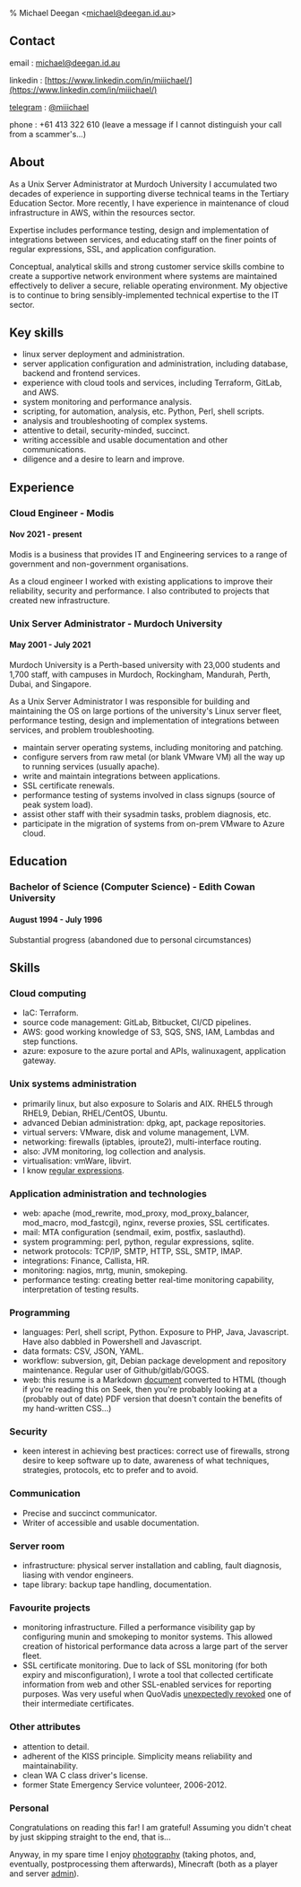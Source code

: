 % Michael Deegan <<michael@deegan.id.au>>

## Contact

email
: [michael@deegan.id.au](mailto://michael@deegan.id.au)

linkedin
: [https://www.linkedin.com/in/miiichael/](https://www.linkedin.com/in/miiichael/)

[telegram](https://telegram.org/)
: [\@miiichael](https://t.me/miiichael)

phone
: +61 413 322 610 (leave a message if I cannot distinguish your call from a
scammer's...)

## About

As a Unix Server Administrator at Murdoch University I accumulated two
decades of experience in supporting diverse technical teams in the Tertiary
Education Sector. More recently, I have experience in maintenance
of cloud infrastructure in AWS, within the resources sector.

Expertise includes performance testing, design and implementation of
integrations between services, and educating staff on the finer points of
regular expressions, SSL, and application configuration.

Conceptual, analytical skills and strong customer service skills combine to
create a supportive network environment where systems are maintained
effectively to deliver a secure, reliable operating environment.  My
objective is to continue to bring sensibly-implemented technical expertise
to the IT sector.

## Key skills

- linux server deployment and administration.
- server application configuration and administration, including database,
  backend and frontend services.
- experience with cloud tools and services, including Terraform, GitLab, and
  AWS.
- system monitoring and performance analysis.
- scripting, for automation, analysis, etc. Python, Perl, shell scripts.
- analysis and troubleshooting of complex systems.
- attentive to detail, security-minded, succinct.
- writing accessible and usable documentation and other communications.
- diligence and a desire to learn and improve.

## Experience

### Cloud Engineer - Modis
#### Nov 2021 - present

Modis is a business that provides IT and Engineering services to a range of
government and non-government organisations.

As a cloud engineer I worked with existing applications to improve their
reliability, security and performance. I also contributed to projects
that created new infrastructure.

### Unix Server Administrator - Murdoch University
#### May 2001 - July 2021

Murdoch University is a Perth-based university with 23,000 students and 1,700
staff, with campuses in Murdoch, Rockingham, Mandurah, Perth, Dubai, and
Singapore.

As a Unix Server Administrator I was responsible for building and
maintaining the OS on large portions of the university's Linux server fleet,
performance testing, design and implementation of integrations between
services, and problem troubleshooting.

- maintain server operating systems, including monitoring and patching.
- configure servers from raw metal (or blank VMware VM) all the way up to
  running services (usually apache).
- write and maintain integrations between applications.
- SSL certificate renewals.
- performance testing of systems involved in class signups (source of peak
  system load).
- assist other staff with their sysadmin tasks, problem diagnosis, etc.
- participate in the migration of systems from on-prem VMware to Azure cloud.

## Education

### Bachelor of Science (Computer Science) - Edith Cowan University
#### August 1994 - July 1996

Substantial progress (abandoned due to personal circumstances)

## Skills

### Cloud computing

- IaC: Terraform.
- source code management: GitLab, Bitbucket, CI/CD pipelines.
- AWS: good working knowledge of S3, SQS, SNS, IAM, Lambdas and step
  functions.
- azure: exposure to the azure portal and APIs, walinuxagent, application
  gateway.

### Unix systems administration

- primarily linux, but also exposure to Solaris and AIX. RHEL5 through
  RHEL9, Debian, RHEL/CentOS, Ubuntu.
- advanced Debian administration: dpkg, apt, package repositories.
- virtual servers: VMware, disk and volume management, LVM.
- networking: firewalls (iptables, iproute2), multi-interface routing.
- also: JVM monitoring, log collection and analysis.
- virtualisation: vmWare, libvirt.
- I know [regular expressions](https://xkcd.com/208/).

### Application administration and technologies

- web: apache (mod_rewrite, mod_proxy, mod_proxy_balancer, mod_macro, mod_fastcgi),
  nginx, reverse proxies, SSL certificates.
- mail: MTA configuration (sendmail, exim, postfix, saslauthd).
- system programming: perl, python, regular expressions, sqlite.
- network protocols: TCP/IP, SMTP, HTTP, SSL, SMTP, IMAP.
- integrations: Finance, Callista, HR.
- monitoring: nagios, mrtg, munin, smokeping.
- performance testing: creating better real-time monitoring capability,
  interpretation of testing results.

### Programming
- languages: Perl, shell script, Python. Exposure to PHP, Java, Javascript.
  Have also dabbled in Powershell and Javascript.
- data formats: CSV, JSON, YAML.
- workflow: subversion, git, Debian package development and repository
  maintenance. Regular user of Github/gitlab/GOGS.
- web: this resume is a Markdown [document](https://github.com/miiichael/cv)
  converted to HTML (though if you're reading this on Seek, then you're
  probably looking at a (probably out of date) PDF version that doesn't
  contain the benefits of my hand-written CSS...)

### Security
- keen interest in achieving best practices: correct use of firewalls,
  strong desire to keep software up to date, awareness of what techniques,
  strategies, protocols, etc to prefer and to avoid.

### Communication
- Precise and succinct communicator.
- Writer of accessible and usable documentation.

### Server room
- infrastructure: physical server installation and cabling, fault diagnosis, liasing with vendor engineers.
- tape library: backup tape handling, documentation.

### Favourite projects
- monitoring infrastructure. Filled a performance visibility gap by configuring munin and smokeping to monitor systems. This allowed creation of historical performance data across a large part of the server fleet.
- SSL certificate monitoring. Due to lack of SSL monitoring (for both expiry and misconfiguration), I wrote a tool that collected certificate information from web and other SSL-enabled services for reporting purposes. Was very useful when QuoVadis [unexpectedly revoked](https://www.auscert.org.au/blog/2021-01-15-quovadis-issue-impacting-multiple-customers) one of their intermediate certificates.

### Other attributes
- attention to detail.
- adherent of the KISS principle. Simplicity means reliability and
  maintainability.
- clean WA C class driver's license.
- former State Emergency Service volunteer, 2006-2012.

### Personal
Congratulations on reading this far!  I am grateful!  Assuming you didn't
cheat by just skipping straight to the end, that is...

Anyway, in my spare time I enjoy [photography](https://photos.deegan.id.au)
(taking photos, and, eventually, postprocessing them afterwards), Minecraft
(both as a player and server [admin](https://old.reddit.com/r/admincraft/)).
